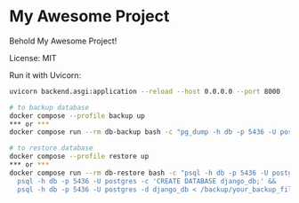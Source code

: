 # My Awesome Project

Behold My Awesome Project!

License: MIT

Run it with Uvicorn:

```bash
uvicorn backend.asgi:application --reload --host 0.0.0.0 --port 8000
```

```sh
# to backup database
docker compose --profile backup up
*** or ***
docker compose run --rm db-backup bash -c "pg_dump -h db -p 5436 -U postgres -d django_db > /backup/backup_$(date +%Y-%m-%d_%H:%M:%S).sql"

# to restore database
docker compose --profile restore up
*** or ***
docker compose run --rm db-restore bash -c "psql -h db -p 5436 -U postgres -c 'DROP DATABASE IF EXISTS django_db;' &&
  psql -h db -p 5436 -U postgres -c 'CREATE DATABASE django_db;' &&
  psql -h db -p 5436 -U postgres -d django_db < /backup/your_backup_file.sql"

```